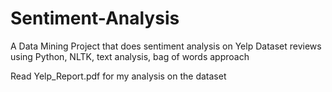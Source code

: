 # Sentiment-Analysis
A Data Mining Project that does sentiment analysis on Yelp Dataset reviews using Python, NLTK, text analysis, bag of words approach

Read Yelp_Report.pdf for my analysis on the dataset
